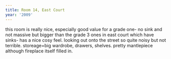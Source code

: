 ```yaml
---
title: Room 14, East Court
year: '2009'
---
```


this room is really nice, especially good value for a grade one- no sink and not massive but bigger than the grade 3 ones in east court which have sinks- has a nice cosy feel. looking out onto the street so quite noisy but not terrible. storeage=big wardrobe, drawers, shelves. pretty mantlepiece although fireplace itself filled in.
